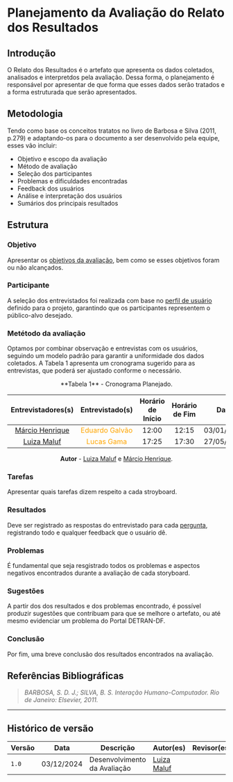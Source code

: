 # __Planejamento da Avaliação do Relato dos Resultados__

## __Introdução__

O Relato dos Resultados é o artefato que apresenta os dados coletados, analisados e interpretdos pela avaliação. Dessa forma, o planejamento é responsável por apresentar de que forma que esses dados serão tratados e a forma estruturada que serão apresentados.

## __Metodologia__

Tendo como base os conceitos tratatos no livro de Barbosa e Silva (2011, p.279) e adaptando-os para o documento a ser desenvolvido pela equipe, esses vão incluir:

- Objetivo e escopo da avaliação
- Método de avaliação
- Seleção dos participantes
- Problemas e dificuldades encontradas
- Feedback dos usuários
- Análise e interpretação dos usuários
- Sumários dos principais resultados

## __Estrutura__

### __Objetivo__

Apresentar os [objetivos da avaliação](planej-aval-story.md#objetivos-gerais-d), bem como se esses objetivos foram ou não alcançados.

### __Participante__

A seleção dos entrevistados foi realizada com base no [perfil de usuário](../../analiseRequisitos/perfilUsuario.md) definido para o projeto, garantindo que os participantes representem o público-alvo desejado. 

### __Metétodo da avaliação__

Optamos por combinar observação e entrevistas com os usuários, seguindo um modelo padrão para garantir a uniformidade dos dados coletados. A Tabela 1 apresenta um cronograma sugerido para as entrevistas, que poderá ser ajustado conforme o necessário.

<center>
**Tabela 1** - Cronograma Planejado.

| Entrevistadores(s) | Entrevistado(s) | Horário de Início | Horário de Fim |    Data    |    Local     |
| :----------------: | :-------------: | :---------------: | :------------: | :--------: | :----------: |
|  [Márcio Henrique](https://github.com/DeM4rcio)  |   <span style = "color: orange">Eduardo Galvão</span>     |      12:00       |     12:15       | 03/01/2025 | Presencial |
|  [Luiza Maluf](https://github.com/LuizaMaluf)  |   <span style = "color: orange">Lucas Gama</span>     |       17:25       |     17:30      | 27/05/2023 | Presencial |



**Autor** - [Luiza Maluf](https://github.com/LuizaMaluf) e [Márcio Henrique](https://github.com/DeM4rcio).

</center>


### __Tarefas__

Apresentar quais tarefas dizem respeito a cada stroyboard.

### __Resultados__

Deve ser registrado as respostas do entrevistado para cada [pergunta](planej-aval-story.md#explorar-as-perguntas-a-serem-respondidas-com-a-avaliação-e), 
registrando todo e qualquer feedback que o usuário dê.

### __Problemas__

É fundamental que seja resgistrado todos os problemas e aspectos negativos encontrados durante a avaliação de cada storyboard.

### __Sugestões__

A partir dos dos resultados e dos problemas encontrado, é possível produzir sugestões que contribuam para que se melhore o artefato, ou até mesmo evidenciar um problema do Portal DETRAN-DF.

### __Conclusão__

Por fim, uma breve conclusão dos resultados encontrados na avaliação.



## __Referências Bibliográficas__

> _BARBOSA, S. D. J.; SILVA, B. S. Interação Humano-Computador. Rio de Janeiro: Elsevier, 2011._

---

## __Histórico de versão__

| Versão |    Data    |      Descrição      |             Autor(es)                        |Revisor(es)|
|--------|------------|---------------------|----------------------------------------------|---------|
| `1.0`  | 03/12/2024 | Desenvolvimento da Avaliação | [Luiza Maluf](https://github.com/LuizaMaluf)||
